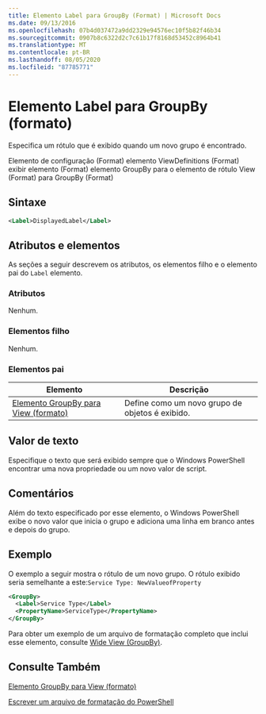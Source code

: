 ```yaml
---
title: Elemento Label para GroupBy (Format) | Microsoft Docs
ms.date: 09/13/2016
ms.openlocfilehash: 07b4d037472a9dd2329e94576ec10f5b82f46b34
ms.sourcegitcommit: 0907b8c6322d2c7c61b17f8168d53452c8964b41
ms.translationtype: MT
ms.contentlocale: pt-BR
ms.lasthandoff: 08/05/2020
ms.locfileid: "87785771"
---
```

# <a name="label-element-for-groupby-format"></a>Elemento Label para GroupBy (formato)

Especifica um rótulo que é exibido quando um novo grupo é encontrado.

Elemento de configuração (Format) elemento ViewDefinitions (Format) exibir elemento (Format) elemento GroupBy para o elemento de rótulo View (Format) para GroupBy (Format)

## <a name="syntax"></a>Sintaxe

```xml
<Label>DisplayedLabel</Label>
```

## <a name="attributes-and-elements"></a>Atributos e elementos

As seções a seguir descrevem os atributos, os elementos filho e o elemento pai do `Label` elemento.

### <a name="attributes"></a>Atributos

Nenhum.

### <a name="child-elements"></a>Elementos filho

Nenhum.

### <a name="parent-elements"></a>Elementos pai

|Elemento|Descrição|
|-------------|-----------------|
|[Elemento GroupBy para View (formato)](./groupby-element-for-view-format.md)|Define como um novo grupo de objetos é exibido.|

## <a name="text-value"></a>Valor de texto

Especifique o texto que será exibido sempre que o Windows PowerShell encontrar uma nova propriedade ou um novo valor de script.

## <a name="remarks"></a>Comentários

Além do texto especificado por esse elemento, o Windows PowerShell exibe o novo valor que inicia o grupo e adiciona uma linha em branco antes e depois do grupo.

## <a name="example"></a>Exemplo

O exemplo a seguir mostra o rótulo de um novo grupo. O rótulo exibido seria semelhante a este:`Service Type: NewValueofProperty`

```xml
<GroupBy>
  <Label>Service Type</Label>
  <PropertyName>ServiceType</PropertyName>
</GroupBy>

```

Para obter um exemplo de um arquivo de formatação completo que inclui esse elemento, consulte [Wide View (GroupBy)](./wide-view-groupby.md).

## <a name="see-also"></a>Consulte Também

[Elemento GroupBy para View (formato)](./groupby-element-for-view-format.md)

[Escrever um arquivo de formatação do PowerShell](./writing-a-powershell-formatting-file.md)
